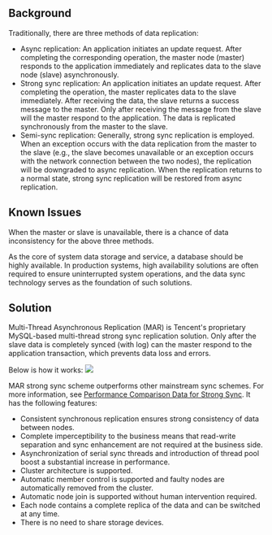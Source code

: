 ## Background
Traditionally, there are three methods of data replication:
- Async replication: An application initiates an update request. After completing the corresponding operation, the master node (master) responds to the application immediately and replicates data to the slave node (slave) asynchronously.
- Strong sync replication: An application initiates an update request. After completing the operation, the master replicates data to the slave immediately. After receiving the data, the slave returns a success message to the master. Only after receiving the message from the slave will the master respond to the application. The data is replicated synchronously from the master to the slave.
- Semi-sync replication: Generally, strong sync replication is employed. When an exception occurs with the data replication from the master to the slave (e.g., the slave becomes unavailable or an exception occurs with the network connection between the two nodes), the replication will be downgraded to async replication. When the replication returns to a normal state, strong sync replication will be restored from async replication.

## Known Issues
When the master or slave is unavailable, there is a chance of data inconsistency for the above three methods.

As the core of system data storage and service, a database should be highly available. In production systems, high availability solutions are often required to ensure uninterrupted system operations, and the data sync technology serves as the foundation of such solutions.

## Solution
Multi-Thread Asynchronous Replication (MAR) is Tencent's proprietary MySQL-based multi-thread strong sync replication solution. Only after the slave data is completely synced (with log) can the master respond to the application transaction, which prevents data loss and errors.

Below is how it works:
![](https://main.qcloudimg.com/raw/9d9629407461c460de1e04e4c88a4830.png)

MAR strong sync scheme outperforms other mainstream sync schemes. For more information, see [Performance Comparison Data for Strong Sync](https://intl.cloud.tencent.com/document/product/1042/33377). It has the following features:
- Consistent synchronous replication ensures strong consistency of data between nodes.
- Complete imperceptibility to the business means that read-write separation and sync enhancement are not required at the business side.
- Asynchronization of serial sync threads and introduction of thread pool boost a substantial increase in performance.
- Cluster architecture is supported.
- Automatic member control is supported and faulty nodes are automatically removed from the cluster.
- Automatic node join is supported without human intervention required.
- Each node contains a complete replica of the data and can be switched at any time.
- There is no need to share storage devices.
